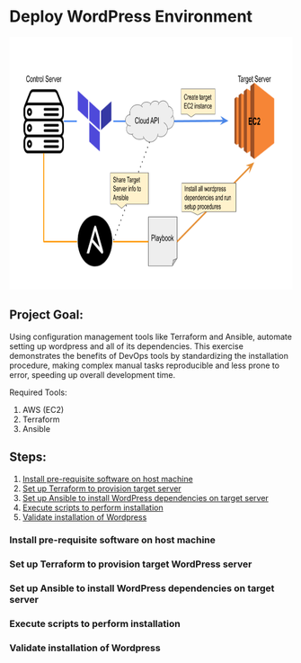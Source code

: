 # Deploy WordPress Environment

<p align='center'>
    <img src="./images/devops_wordpress_project_overview.png" width=800, height=450>
</p>

## Project Goal:

Using configuration management tools like Terraform and Ansible, automate setting up wordpress and all of its dependencies. This exercise demonstrates the benefits of DevOps tools by standardizing the installation procedure, making complex manual tasks reproducible and less prone to error, speeding up overall development time.

Required Tools:

1. AWS (EC2)
2. Terraform
3. Ansible

## Steps:

1. [Install pre-requisite software on host machine](#Install-pre-requisite-software-on-host-machine)
2. [Set up Terraform to provision target server](#Set-up-Terraform-to-provision-target-server)
3. [Set up Ansible to install WordPress dependencies on target server](#Set-up-Ansible-to-install-WordPress-dependencies-on-target-server)
4. [Execute scripts to perform installation](#Execute-scripts-to-perform-installation)
5. [Validate installation of Wordpress](#Validate-installation-of-Wordpress)

### Install pre-requisite software on host machine

### Set up Terraform to provision target WordPress server

### Set up Ansible to install WordPress dependencies on target server

### Execute scripts to perform installation

### Validate installation of Wordpress
